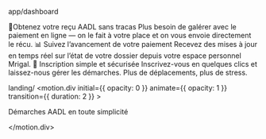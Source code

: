 app/dashboard <div className="mt-26 grid lg:grid-cols-3 gap-3 m-3 grid-cols-1">
        <Card
          className="flex aspect-[2/1] w-full max-w-md flex-col items-center justify-center rounded-xl border text-white
         border-black/30 p-8 text-center bg-black/80"
        >
          <CardTitle className="font-extrabold text-xl w-max p-2 ">
            🧾Obtenez votre reçu AADL sans tracas
          </CardTitle>
          <CardContent className="font-light">
            Plus besoin de galérer avec le paiement en ligne — on le fait à
            votre place et on vous envoie directement le récu.
          </CardContent>
        </Card>
        <Card
          className="flex w-full max-w-md flex-col items-center justify-center rounded-xl border text-white
         border-black/30 p-8 text-center bg-black/80"
        >
          <CardTitle className="font-extrabold text-xl w-max p-2 ">
            📊 Suivez l’avancement de votre paiement
          </CardTitle>
          <CardContent>
            Recevez des mises à jour en temps réel sur l’état de votre dossier
            depuis votre espace personnel <span>Mrigal</span>.
          </CardContent>
        </Card>
        <Card
          className="flex aspect-[2/1] w-full max-w-md flex-col items-center justify-center rounded-xl border text-white
         border-black/30 p-8 text-center bg-black/80"
        >
          <CardTitle className="font-extrabold text-xl w-max p-2 ">
            🔐 Inscription simple et sécurisée
          </CardTitle>
          <CardContent>
            Inscrivez-vous en quelques clics et laissez-nous gérer les
            démarches. Plus de déplacements, plus de stress.
          </CardContent>
        </Card>


landing/
         <motion.div
          initial={{ opacity: 0 }}
          animate={{ opacity: 1 }}
          transition={{ duration: 2 }}
        >
          <p className="max-w-4xl mx-auto text-4xl md:text-3xl font-bold mb-4 text-black/70 mt-4 ">
            Démarches AADL en toute simplicité
          </p>
        </motion.div>
      </div>
